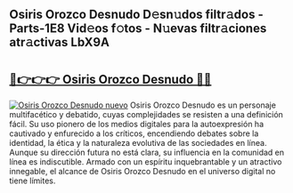 ## Osiris Orozco Desnudo D𝚎sn𝚞dos filtr𝚊dos - Parts-1E8 Vid𝚎os f𝚘tos - N𝚞evas filtr𝚊ciones atr𝚊ctivas LbX9A

# <h2><a href="http://mb16v7o.tromn.icu/?c=Osiris+Orozco+Desnudo">🔗👉👉👉 Osiris Orozco Desnudo 🔗🔗</a></h2>

[![Osiris Orozco Desnudo nuevo](https://i.imgur.com/pEAQMta.gif)](http://mb16v7o.tromn.icu/?c=Osiris+Orozco+Desnudo)
Osiris Orozco Desnudo es un personaje multifacético y debatido, cuyas complejidades se resisten a una definición fácil.  Su uso pionero de los medios digitales para la autoexpresión ha cautivado y enfurecido a los críticos, encendiendo debates sobre la identidad, la ética y la naturaleza evolutiva de las sociedades en línea. Aunque su dirección futura no está clara, su influencia en la comunidad en línea es indiscutible. Armado con un espíritu inquebrantable y un atractivo innegable, el alcance de Osiris Orozco Desnudo en el universo digital no tiene límites.
